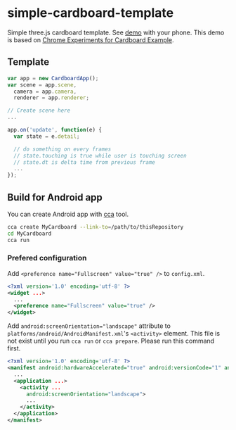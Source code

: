 simple-cardboard-template
==================

Simple three.js cardboard template. See [demo](http://ejeinc.github.io/cardboard-template/) with your phone. This demo is based on [Chrome Experiments for Cardboard Example](http://vr.chromeexperiments.com/example.html).

## Template

```JavaScript
var app = new CardboardApp();
var scene = app.scene,
  camera = app.camera,
  renderer = app.renderer;

// Create scene here
...

app.on('update', function(e) {
  var state = e.detail;

  // do something on every frames
  // state.touching is true while user is touching screen
  // state.dt is delta time from previous frame
  ...
});
```

## Build for Android app

You can create Android app with [cca](https://github.com/MobileChromeApps/mobile-chrome-apps) tool.

```bash
cca create MyCardboard --link-to=/path/to/thisRepository
cd MyCardboard
cca run
```

### Prefered configuration

Add `<preference name="Fullscreen" value="true" />` to `config.xml`.

```XML
<?xml version='1.0' encoding='utf-8' ?>
<widget ...>
  ...
  <preference name="Fullscreen" value="true" />
</widget>
```

Add `android:screenOrientation="landscape"` attribute to `platforms/android/AndroidManifest.xml`'s `<activity>` element.
This file is not exist until you run `cca run` or `cca prepare`. Please run this command first.

```XML
<?xml version='1.0' encoding='utf-8' ?>
<manifest android:hardwareAccelerated="true" android:versionCode="1" android:versionName="0.0.1" package="com.eje_c.cardboardmaze" xmlns:android="http://schemas.android.com/apk/res/android">
  ...
  <application ...>
    <activity ...
      android:screenOrientation="landscape">
      ...
    </activity>
  </application>
</manifest>
```

